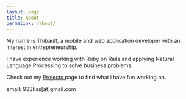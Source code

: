 ```yaml
---
layout: page
title: About
permalink: /about/
---
```


My name is Thibault, a mobile and web application developer with an interest in entrepreneurship. 

I have experience working with Ruby on Rails and applying Natural Language Processing to solve business problems.

Check out my <a href="/projects"> Projects </a> page to find what i have fun working on.

email: 933kss[at]gmail.com
